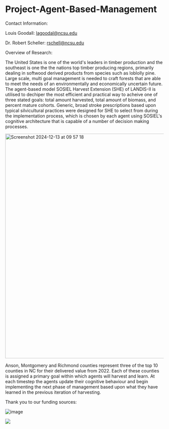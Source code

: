 # Project-Agent-Based-Management

Contact Information:

Louis Goodall: lagoodal@ncsu.edu

Dr. Robert Scheller: rschell@ncsu.edu

Overview of Research:

The United States is one of the world's leaders in timber production and the southeast is one the the nations top timber producing regions, primarily dealing in softwood derived products from species such as loblolly pine. Large scale, multi goal management is needed to craft forests that are able to meet the needs of an environmentally and economically uncertain future. The agent-based model SOSIEL Harvest Extension (SHE) of LANDIS-II is utilised to dechiper the most efficient and practical way to acheive one of three stated goals: total amount harvested, total amount of biomass, and percent mature cohorts. Generic, broad stroke prescriptions based upon typical silvicultural practices were designed for SHE to select from during the implementation process, which is chosen by each agent using SOSIEL's cognitive architecture that is capable of a number of decision making processes.

<img width="713" alt="Screenshot 2024-12-13 at 09 57 18" src="https://github.com/user-attachments/assets/437155b5-618c-48dd-916a-0976636ffa64" />


Anson, Montgomery and Richmond counties represent three of the top 10 counties in NC for their delivered value from 2022. Each of these counties is assigned a primary goal within which agents will harvest and learn. At each timestep the agents update their cognitive behaviour and begin implementing the next phase of management based upon what they have learned in the previous iteration of harvesting.  

Thank you to our funding sources:

![image](https://github.com/user-attachments/assets/2a75e8c3-8d16-4838-b655-5cb447902943)


![](https://cnr.ncsu.edu/geospatial/wp-content/uploads/sites/22/2017/06/cgaBlack.png)

